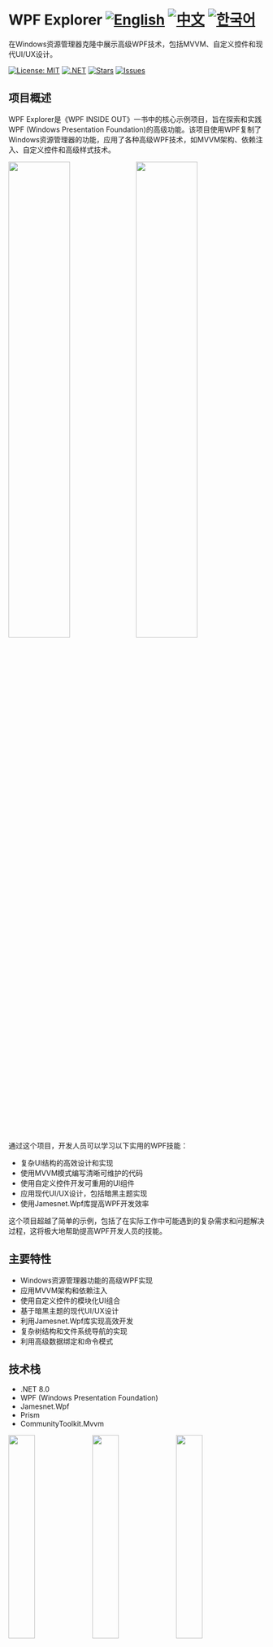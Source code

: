 # WPF Explorer [![English](https://img.shields.io/badge/Language-English-blue.svg)](README.en.md) [![中文](https://img.shields.io/badge/Language-中文-red.svg)](README.zh-CN.md)  [![한국어](https://img.shields.io/badge/Language-한국어-green.svg)](README.md)

在Windows资源管理器克隆中展示高级WPF技术，包括MVVM、自定义控件和现代UI/UX设计。

[![License: MIT](https://img.shields.io/badge/License-MIT-yellow.svg)](https://opensource.org/licenses/MIT)
[![.NET](https://img.shields.io/badge/.NET-8.0-blue.svg)](https://dotnet.microsoft.com/download)
[![Stars](https://img.shields.io/github/stars/jamesnet214/wpf-explorer.svg)](https://github.com/jamesnet214/wpf-explorer/stargazers)
[![Issues](https://img.shields.io/github/issues/jamesnet214/wpf-explorer.svg)](https://github.com/jamesnet214/wpf-explorer/issues)

## 项目概述

WPF Explorer是《WPF INSIDE OUT》一书中的核心示例项目，旨在探索和实践WPF (Windows Presentation Foundation)的高级功能。该项目使用WPF复制了Windows资源管理器的功能，应用了各种高级WPF技术，如MVVM架构、依赖注入、自定义控件和高级样式技术。

<img src="https://github.com/user-attachments/assets/a7b9c310-6b2b-4268-bc50-ba56cccb383c" width="49%"/>
<img src="https://github.com/user-attachments/assets/8e547f5a-762b-43de-81c7-f6f816c9190d" width="49%"/>

<p/>

通过这个项目，开发人员可以学习以下实用的WPF技能：
- 复杂UI结构的高效设计和实现
- 使用MVVM模式编写清晰可维护的代码
- 使用自定义控件开发可重用的UI组件
- 应用现代UI/UX设计，包括暗黑主题实现
- 使用Jamesnet.Wpf库提高WPF开发效率

这个项目超越了简单的示例，包括了在实际工作中可能遇到的复杂需求和问题解决过程，这将极大地帮助提高WPF开发人员的技能。

## 主要特性

- Windows资源管理器功能的高级WPF实现
- 应用MVVM架构和依赖注入
- 使用自定义控件的模块化UI组合
- 基于暗黑主题的现代UI/UX设计
- 利用Jamesnet.Wpf库实现高效开发
- 复杂树结构和文件系统导航的实现
- 利用高级数据绑定和命令模式

## 技术栈

- .NET 8.0
- WPF (Windows Presentation Foundation) 
- Jamesnet.Wpf
- Prism
- CommunityToolkit.Mvvm

<img src="https://github.com/user-attachments/assets/af70f422-7057-4e77-a54d-042ee8358d2a" width="32%"/>
<img src="https://github.com/user-attachments/assets/e4feaa10-a107-4b58-8d13-1d8be620ec62" width="32%"/>
<img src="https://github.com/user-attachments/assets/5ff487f6-55e4-43e1-9abf-f8d419ee6943" width="32%"/>

## 快速开始

##### 1. 克隆仓库：

```
git clone https://github.com/jamesnet214/wpf-explorer.git
```

##### 2. 在Visual Studio 2022或更高版本中打开解决方案
##### 3. 恢复所需的NuGet包
##### 4. 构建并运行项目

<p/>

## 《WPF INSIDE OUT》书籍简介

《WPF INSIDE OUT》是一本全面的指南，详细介绍了WPF的高级特性和实际应用方法。通过WPF Explorer项目，本书逐步解释了实际应用开发过程，为读者提供了实用的WPF开发经验。

### 购书链接
[购买WPF INSIDE OUT](https://jamesnet.dev/store)

![image](https://github.com/user-attachments/assets/d35b0f27-dae0-43e1-a8e4-66bab832d72a)

## 目录

1. 概述
   - 1.1 学习理念与方向
   - 1.2 设计元素的利用与理解
   - 1.3 (CustomControl)的专业化利用
   - 1.4 GitHub仓库
   - 1.5 外部库与依赖项
   - 1.6 .NET版本选择的重要性
   - 1.7 项目配置
   - 1.8 (项目概述)部分总结

2. 应用程序
   - 2.1 项目命名
   - 2.2 创建新项目(WpfExplorer)
   - 2.3 版本选择与项目创建
   - 2.4 移除默认配置文件
   - 2.5 库与依赖项
   - 2.6 App实现
   - 2.7 Starter实现
   - 2.8 (应用程序)部分总结
   
3. DarkWindow
   - 3.1 项目命名  
   - 3.2 创建项目(WpfExplorer.Support)
   - 3.3 管理Generic.xaml
   - 3.4 AssemblyInfo.cs文件与CustomControl关系
   - 3.5 创建自定义控件(CustomControl)
   - 3.6 创建资源字典
   - 3.7 实现窗口按钮
   - 3.8 CloseButton实现
   - 3.9 MaximizeButton实现  
   - 3.10 MinimizeButton实现
   - 3.11 合并Generic.xaml资源文件
   - 3.12 DarkWindow实现
   - 3.13 运行DarkWindow
   - 3.14 (DarkWindow)部分总结

4. 多个ItemsControls
   - 4.1 TreeView实现
   - 4.2 FolderTreeView实现  
   - 4.3 在View中添加FolderTreeView
   - 4.4 FolderTreeItem实现
   - 4.5 合并ResourceDictionary
   - 4.6 运行：FolderTreeItem测试
   - 4.7 替换TreeViewItem控件
   - 4.8 MVVM：实现ViewModel
   - 4.9 绑定：TestTitle
   - 4.10 分配DataContext
   - 4.11 运行：ViewModel绑定测试
   - 4.12 移除临时属性
   - 4.13 另一种绑定测试方法
   - 4.14 创建Model类
   - 4.15 创建DirectoryManager类(Helper)
   - 4.16 Prism简介
   - 4.17 注册单例对象
   - 4.18 管理ViewModel注册
   - 4.19 依赖注入
   - 4.20 (多个ItemsControls)部分总结

5. MainContent
   - 5.1 WpfExplorer.Main
   - 5.2 注册MainContent
   - 5.3 对象设计注意事项(依赖注入)
   - 5.4 更改ExplorerWindow结构
   - 5.5 MainContent依赖注入
   - 5.6 运行：MainContent测试
   - 5.7 将FolderTreeView相关文件移至项目
   - 5.8 创建窗口目录结构
   - 5.9 实现MainContent ViewModel
   - 5.10 实现MainContent View
   - 5.11 ItemsControl：指定子元素对象
   - 5.12 如何在ViewModel中实现事件
   - 5.13 TreeView事件绑定
   - 5.14 连接SelectionCommand
   - 5.15 运行：SelectionCommand测试
   - 5.16 创建更简化的ICommand
   - 5.17 TreeView层次结构
   - 5.18 连接TreeViewItem子项
   - 5.19 重写GetContainerForItem
   - 5.20 层次表达：DepthConverter
   - 5.21 显示/隐藏树子节点(IsExpanded)  
   - 5.22 ExpandButton实现(ToggleButton)
   - 5.23 实现最终TreeView资源
   - 5.24 (MainContent)部分总结

6. NavigatorService  
   - 6.1 实现单例实例
   - 6.2 依赖注入：NavigatorService实现
   - 6.3 绑定文件列表
   - 6.4 FileListBox实现
   - 6.5 创建详细文件列表
   - 6.6 PolygonSelector实现
   - 6.7 (NavigatorService)部分总结

7. LocationContent
   - 7.1 WpfExplorer.Location  
   - 7.2 模块化LocationContent View
   - 7.3 LocatorButton实现  
   - 7.4 LocatorTextBox实现
   - 7.5 合并Generic.xaml
   - 7.6 增强LocationContent View
   - 7.7 连接LocatorTextBox当前位置
   - 7.8 增强DarkWindow
   - 7.9 (LocationContent)部分总结

8. 高级功能 
   - 8.1 增强DarkScrollViewer
   - 8.2 初始化FolderTreeView  
   - 8.3 表示无法访问的目录
   - 8.4 (LocationContent)部分总结

## 学习资料

- [YouTube实践视频](https://www.youtube.com/watch?v=2PuvhTEcWAQ)
- [4小时完整教育视频](https://youtube.com/live/KtjC8a-BA1g)  

<img src="https://github.com/user-attachments/assets/8e547f5a-762b-43de-81c7-f6f816c9190d" width="49%"/>
<img src="https://github.com/user-attachments/assets/77f1fd54-66f2-46dc-91a2-977d5956c305" width="49%"/>

## 贡献

如果您想为这个项目做出贡献，请发送pull request。我们欢迎所有的贡献！

## 许可证

该项目采用MIT许可证。有关更多信息，请参阅[LICENSE](LICENSE)文件。

## 联系方式

- 网站：https://jamesnet.dev
- 电子邮件：james@jamesnet.dev, vickyqu115@hotmail.com
